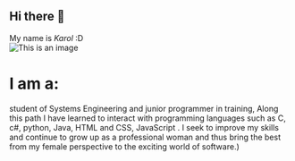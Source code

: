 ## Hi there 👋

My name is *Karol* :D  
![This is an image](https://pin.it/2fB9jfN)
# I am a:
student of Systems Engineering and
junior programmer in training,
Along this path I have learned to interact with
programming languages such as C, c#, python, Java, HTML and CSS, JavaScript .
I seek to improve my skills and continue to grow up as a professional woman
and thus bring the best from my female perspective to the exciting world of software.)
